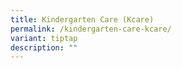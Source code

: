 ```yaml
---
title: Kindergarten Care (Kcare)
permalink: /kindergarten-care-kcare/
variant: tiptap
description: ""
---
```


